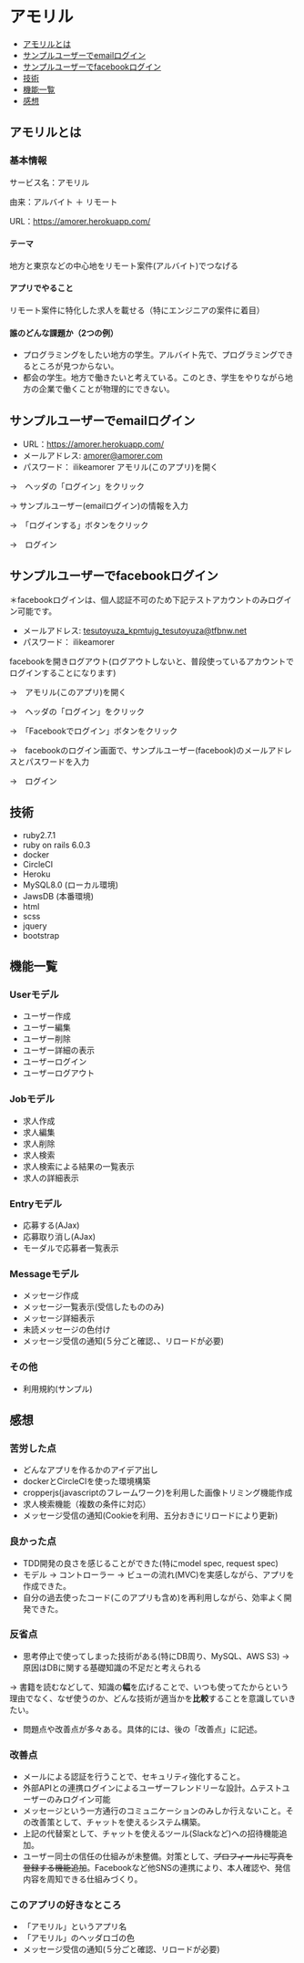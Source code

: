 # アモリル
- [アモリルとは](#アモリルとは)
- [サンプルユーザーでemailログイン](#サンプルユーザーでemailログイン)
- [サンプルユーザーでfacebookログイン](#サンプルユーザーでfacebookログイン)
- [技術](#技術)
- [機能一覧](#機能一覧)
- [感想](#感想)

## アモリルとは
### 基本情報
サービス名：アモリル

由来：アルバイト ＋ リモート

URL：https://amorer.herokuapp.com/

#### テーマ
地方と東京などの中心地をリモート案件(アルバイト)でつなげる

#### アプリでやること
リモート案件に特化した求人を載せる（特にエンジニアの案件に着目）

#### 誰のどんな課題か（2つの例）
* プログラミングをしたい地方の学生。アルバイト先で、プログラミングできるところが見つからない。
* 都会の学生。地方で働きたいと考えている。このとき、学生をやりながら地方の企業で働くことが物理的にできない。


## サンプルユーザーでemailログイン
* URL：https://amorer.herokuapp.com/
* メールアドレス: amorer@amorer.com
* パスワード： ilikeamorer
アモリル(このアプリ)を開く

→　ヘッダの「ログイン」をクリック

→	サンプルユーザー(emailログイン)の情報を入力

→　「ログインする」ボタンをクリック

→　ログイン

## サンプルユーザーでfacebookログイン
＊facebookログインは、個人認証不可のため下記テストアカウントのみログイン可能です。

* メールアドレス: tesutoyuza_kpmtujg_tesutoyuza@tfbnw.net
* パスワード： ilikeamorer

facebookを開きログアウト(ログアウトしないと、普段使っているアカウントでログインすることになります)

→　アモリル(このアプリ)を開く

→　ヘッダの「ログイン」をクリック

→　「Facebookでログイン」ボタンをクリック

→　facebookのログイン画面で、サンプルユーザー(facebook)のメールアドレスとパスワードを入力

→　ログイン


## 技術
* ruby2.7.1
* ruby on rails 6.0.3
* docker
* CircleCI
* Heroku
* MySQL8.0 (ローカル環境)
* JawsDB (本番環境)
* html
* scss
* jquery
* bootstrap


## 機能一覧
### Userモデル
* ユーザー作成
* ユーザー編集
* ユーザー削除
* ユーザー詳細の表示
* ユーザーログイン
* ユーザーログアウト

### Jobモデル
* 求人作成
* 求人編集
* 求人削除
* 求人検索
* 求人検索による結果の一覧表示
* 求人の詳細表示

### Entryモデル
* 応募する(AJax)
* 応募取り消し(AJax)
* モーダルで応募者一覧表示

### Messageモデル
* メッセージ作成
* メッセージ一覧表示(受信したもののみ)
* メッセージ詳細表示
* 未読メッセージの色付け
* メッセージ受信の通知(５分ごと確認、、リロードが必要)

### その他
* 利用規約(サンプル)


## 感想
### 苦労した点
* どんなアプリを作るかのアイデア出し
* dockerとCircleCIを使った環境構築
* cropperjs(javascriptのフレームワーク)を利用した画像トリミング機能作成
* 求人検索機能（複数の条件に対応）
* メッセージ受信の通知(Cookieを利用、五分おきにリロードにより更新)

### 良かった点
* TDD開発の良さを感じることができた(特にmodel spec, request spec)
* モデル → コントローラー → ビューの流れ(MVC)を実感しながら、アプリを作成できた。
* 自分の過去使ったコード(このアプリも含め)を再利用しながら、効率よく開発できた。

### 反省点
* 思考停止で使ってしまった技術がある(特にDB周り、MySQL、AWS S3)
→ 原因はDBに関する基礎知識の不足だと考えられる

→ 書籍を読むなどして、知識の**幅**を広げることで、いつも使ってたからという理由でなく、なぜ使うのか、どんな技術が適当かを**比較**することを意識していきたい。

* 問題点や改善点が多々ある。具体的には、後の「改善点」に記述。

### 改善点
* メールによる認証を行うことで、セキュリティ強化すること。
* 外部APIとの連携ログインによるユーザーフレンドリーな設計。△テストユーザーのみログイン可能
* メッセージという一方通行のコミュニケーションのみしか行えないこと。その改善策として、チャットを使えるシステム構築。
* 上記の代替案として、チャットを使えるツール(Slackなど)への招待機能追加。
* ユーザー同士の信任の仕組みが未整備。対策として、~~プロフィールに写真を登録する機能追加~~。Facebookなど他SNSの連携により、本人確認や、発信内容を周知できる仕組みづくり。

### このアプリの好きなところ
* 「アモリル」というアプリ名
* 「アモリル」のヘッダロゴの色
* メッセージ受信の通知(５分ごと確認、リロードが必要)
